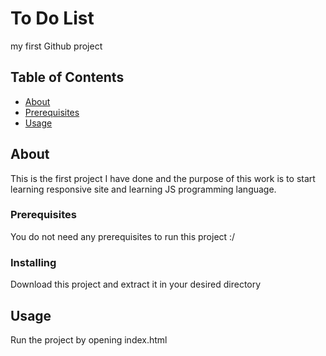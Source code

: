 # To Do List
my first Github project  

## Table of Contents

- [About](#about)
- [Prerequisites](#Prerequisites)
- [Usage](#usage)

## About <a name = "about"></a>

This is the first project I have done and the purpose of this work is to start learning responsive site and learning JS programming language.

### Prerequisites

You do not need any prerequisites to run this project :/

### Installing

Download this project and extract it in your desired directory

## Usage <a name = "usage"></a>

Run the project by opening index.html
